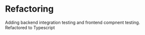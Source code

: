 # Refactoring

Adding backend integration testing and frontend compnent testing. Refactored to Typescript
